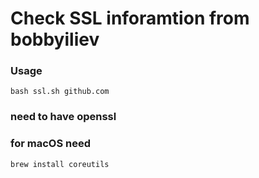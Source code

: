 # Check SSL inforamtion from bobbyiliev

### Usage
```
bash ssl.sh github.com
```

### need to have openssl

### for macOS need
```
brew install coreutils
```